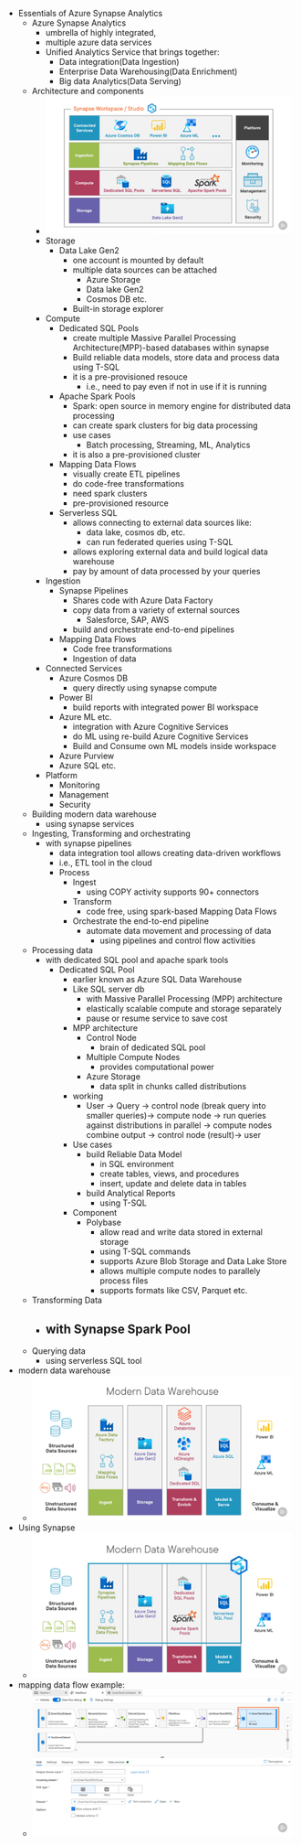 - Essentials of Azure Synapse Analytics
  - Azure Synapse Analytics
    - umbrella of highly integrated, 
    - multiple azure data services
    - Unified Analytics Service that brings together:
      - Data integration(Data Ingestion)
      - Enterprise Data Warehousing(Data Enrichment)
      - Big data Analytics(Data Serving)
  - Architecture and components
    - ![Synapse](synapse.png)
    - Storage
      - Data Lake Gen2
        - one account is mounted by default
        - multiple data sources can be attached
          - Azure Storage
          - Data lake Gen2
          - Cosmos DB etc.
        - Built-in storage explorer
    - Compute
      - Dedicated SQL Pools
        - create multiple Massive Parallel Processing Architecture(MPP)-based databases within synapse
        - Build reliable data models, store data and process data using T-SQL
        - it is a pre-provisioned resouce
          - i.e., need to pay even if not in use if it is running
      - Apache Spark Pools
        - Spark: open source in memory engine for distributed data processing
        - can create spark clusters for big data processing
        - use cases
          - Batch processing, Streaming, ML, Analytics
        - it is also a pre-provisioned cluster
      - Mapping Data Flows
        - visually create ETL pipelines
        - do code-free transformations
        - need spark clusters
        - pre-provisioned resource
      - Serverless SQL
        - allows connecting to external data sources like:
          - data lake, cosmos db, etc.
          - can run federated queries using T-SQL
        - allows exploring external data and build logical data warehouse
        - pay by amount of data processed by your queries
    - Ingestion
      - Synapse Pipelines
        - Shares code with Azure Data Factory
        - copy data from a variety of external sources
          - Salesforce, SAP, AWS
        - build and orchestrate end-to-end pipelines
      - Mapping Data Flows
        - Code free transformations
        - Ingestion of data
    - Connected Services
      - Azure Cosmos DB
        - query directly using synapse compute
      - Power BI
        - build reports with integrated power BI workspace
      - Azure ML etc.
        - integration with Azure Cognitive Services
        - do ML using re-build Azure Cognitive Services
        - Build and Consume own ML models inside workspace
      - Azure Purview
      - Azure SQL etc.
    - Platform
      - Monitoring
      - Management
      - Security
  - Building modern data warehouse
    - using synapse services
  - Ingesting, Transforming and orchestrating
    - with synapse pipelines
      - data integration tool allows creating data-driven workflows
      - i.e., ETL tool in the cloud
      - Process
        - Ingest
          - using COPY activity supports 90+ connectors
        - Transform
          - code free, using spark-based Mapping Data Flows
        - Orchestrate the end-to-end pipeline
          - automate data movement and processing of data
            - using pipelines and control flow activities
  - Processing data
    - with dedicated SQL pool and apache spark tools
      - Dedicated SQL Pool
        - earlier known as Azure SQL Data Warehouse
        - Like SQL server db
          - with Massive Parallel Processing (MPP) architecture
          - elastically scalable compute and storage separately
          - pause or resume service to save cost
        - MPP architecture
          - Control Node
            - brain of dedicated SQL pool
          - Multiple Compute Nodes
            - provides computational power
          - Azure Storage
            - data split in chunks called distributions
        - working
          - User -> Query -> control node (break query into smaller queries)-> compute node -> run queries against distributions in parallel -> compute nodes combine output -> control node (result)-> user
        - Use cases
          - build Reliable Data Model
            - in SQL environment
            - create tables, views, and procedures
            - insert, update and delete data in tables
          - build Analytical Reports
            - using T-SQL
        - Component
          - Polybase
            - allow read and write data stored in external storage
            - using T-SQL commands
            - supports Azure Blob Storage and Data Lake Store
            - allows multiple compute nodes to parallely process files
            - supports formats like CSV, Parquet etc.
  - Transforming Data 
    - with Synapse Spark Pool
      - 
  - Querying data
    - using serverless SQL tool
- modern data warehouse
  - ![Data Warehouse](Data_Warehouse.png)
- Using Synapse
  - ![using synapse](using_synapse.png)
- mapping data flow example:
  - ![mapping data flow](mapping_data_flow.png)

